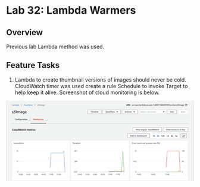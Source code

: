 # Lab 32: Lambda Warmers

## Overview
Previous lab Lambda method was used.

## Feature Tasks
1. Lambda to create thumbnail versions of images should never be cold. CloudWatch timer was used create a rule Schedule to invoke Target to help keep it alive. Screenshot of cloud monitoring is below.

![ScreenShot](../assets/lambda-function-monitoring.png)

